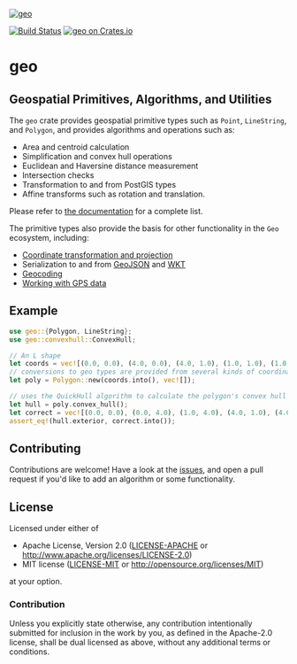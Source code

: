 [![geo](https://avatars1.githubusercontent.com/u/10320338?v=4&s=50)](https://github.com/georust)

[![Build Status](https://travis-ci.org/georust/geo.svg?branch=master)](https://travis-ci.org/georust/geo)
[![geo on Crates.io](https://meritbadge.herokuapp.com/geo)](https://crates.io/crates/geo)

# geo

## Geospatial Primitives, Algorithms, and Utilities

The `geo` crate provides geospatial primitive types such as `Point`, `LineString`, and `Polygon`, and provides algorithms and operations such as:
- Area and centroid calculation
- Simplification and convex hull operations
- Euclidean and Haversine distance measurement
- Intersection checks
- Transformation to and from PostGIS types
- Affine transforms such as rotation and translation.

Please refer to [the documentation](https://docs.rs/geo) for a complete list.

The primitive types also provide the basis for other functionality in the `Geo` ecosystem, including:

- [Coordinate transformation and projection](https://github.com/georust/proj)
- Serialization to and from [GeoJSON](https://github.com/georust/geojson) and [WKT](https://github.com/georust/wkt)
- [Geocoding](https://github.com/georust/geocoding)
- [Working with GPS data](https://github.com/georust/gpx)

## Example

```rust
use geo::{Polygon, LineString};
use geo::convexhull::ConvexHull;

// An L shape
let coords = vec![(0.0, 0.0), (4.0, 0.0), (4.0, 1.0), (1.0, 1.0), (1.0, 4.0), (0.0, 4.0), (0.0, 0.0)];
// conversions to geo types are provided from several kinds of coordinate sequences
let poly = Polygon::new(coords.into(), vec![]);

// uses the QuickHull algorithm to calculate the polygon's convex hull
let hull = poly.convex_hull();
let correct = vec![(0.0, 0.0), (0.0, 4.0), (1.0, 4.0), (4.0, 1.0), (4.0, 0.0), (0.0, 0.0)]
assert_eq!(hull.exterior, correct.into());
```

## Contributing

Contributions are welcome! Have a look at the [issues](https://github.com/georust/geo/issues), and open a pull request if you'd like to add an algorithm or some functionality.

## License

Licensed under either of

 * Apache License, Version 2.0 ([LICENSE-APACHE](LICENSE-APACHE) or http://www.apache.org/licenses/LICENSE-2.0)
 * MIT license ([LICENSE-MIT](LICENSE-MIT) or http://opensource.org/licenses/MIT)

at your option.

### Contribution

Unless you explicitly state otherwise, any contribution intentionally submitted
for inclusion in the work by you, as defined in the Apache-2.0 license, shall be dual licensed as above, without any
additional terms or conditions.
